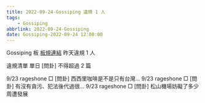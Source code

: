 ```yaml
---
title: 2022-09-24-Gossiping 違規 1 人
tags:
    - Gossiping
abbrlink: 2022-09-24-Gossiping
date: Gossiping-2022-09-24 12:00:00
---
```

Gossiping 板 [板規連結](https://www.ptt.cc/bbs/Gossiping/M.1637425085.A.07D.html)
昨天違規 1 人
<!-- more -->

違規清單
單日 [問卦] 不得超過 2 篇

9/23 rageshone □ [問卦] 西西里咖啡是不是只有台灣…
9/23 rageshone □ [問卦] 有沒有貪污、犯法後代過很…
9/23 rageshone □ [問卦] 松山機場妨礙了多少周遭發展
